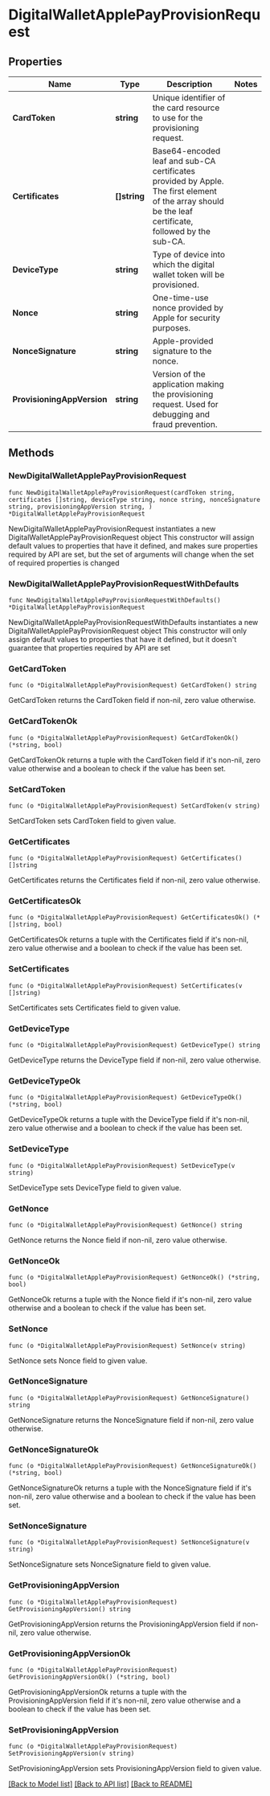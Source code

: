 # DigitalWalletApplePayProvisionRequest

## Properties

Name | Type | Description | Notes
------------ | ------------- | ------------- | -------------
**CardToken** | **string** | Unique identifier of the card resource to use for the provisioning request. | 
**Certificates** | **[]string** | Base64-encoded leaf and sub-CA certificates provided by Apple.  The first element of the array should be the leaf certificate, followed by the sub-CA. | 
**DeviceType** | **string** | Type of device into which the digital wallet token will be provisioned. | 
**Nonce** | **string** | One-time-use nonce provided by Apple for security purposes. | 
**NonceSignature** | **string** | Apple-provided signature to the nonce. | 
**ProvisioningAppVersion** | **string** | Version of the application making the provisioning request. Used for debugging and fraud prevention. | 

## Methods

### NewDigitalWalletApplePayProvisionRequest

`func NewDigitalWalletApplePayProvisionRequest(cardToken string, certificates []string, deviceType string, nonce string, nonceSignature string, provisioningAppVersion string, ) *DigitalWalletApplePayProvisionRequest`

NewDigitalWalletApplePayProvisionRequest instantiates a new DigitalWalletApplePayProvisionRequest object
This constructor will assign default values to properties that have it defined,
and makes sure properties required by API are set, but the set of arguments
will change when the set of required properties is changed

### NewDigitalWalletApplePayProvisionRequestWithDefaults

`func NewDigitalWalletApplePayProvisionRequestWithDefaults() *DigitalWalletApplePayProvisionRequest`

NewDigitalWalletApplePayProvisionRequestWithDefaults instantiates a new DigitalWalletApplePayProvisionRequest object
This constructor will only assign default values to properties that have it defined,
but it doesn't guarantee that properties required by API are set

### GetCardToken

`func (o *DigitalWalletApplePayProvisionRequest) GetCardToken() string`

GetCardToken returns the CardToken field if non-nil, zero value otherwise.

### GetCardTokenOk

`func (o *DigitalWalletApplePayProvisionRequest) GetCardTokenOk() (*string, bool)`

GetCardTokenOk returns a tuple with the CardToken field if it's non-nil, zero value otherwise
and a boolean to check if the value has been set.

### SetCardToken

`func (o *DigitalWalletApplePayProvisionRequest) SetCardToken(v string)`

SetCardToken sets CardToken field to given value.


### GetCertificates

`func (o *DigitalWalletApplePayProvisionRequest) GetCertificates() []string`

GetCertificates returns the Certificates field if non-nil, zero value otherwise.

### GetCertificatesOk

`func (o *DigitalWalletApplePayProvisionRequest) GetCertificatesOk() (*[]string, bool)`

GetCertificatesOk returns a tuple with the Certificates field if it's non-nil, zero value otherwise
and a boolean to check if the value has been set.

### SetCertificates

`func (o *DigitalWalletApplePayProvisionRequest) SetCertificates(v []string)`

SetCertificates sets Certificates field to given value.


### GetDeviceType

`func (o *DigitalWalletApplePayProvisionRequest) GetDeviceType() string`

GetDeviceType returns the DeviceType field if non-nil, zero value otherwise.

### GetDeviceTypeOk

`func (o *DigitalWalletApplePayProvisionRequest) GetDeviceTypeOk() (*string, bool)`

GetDeviceTypeOk returns a tuple with the DeviceType field if it's non-nil, zero value otherwise
and a boolean to check if the value has been set.

### SetDeviceType

`func (o *DigitalWalletApplePayProvisionRequest) SetDeviceType(v string)`

SetDeviceType sets DeviceType field to given value.


### GetNonce

`func (o *DigitalWalletApplePayProvisionRequest) GetNonce() string`

GetNonce returns the Nonce field if non-nil, zero value otherwise.

### GetNonceOk

`func (o *DigitalWalletApplePayProvisionRequest) GetNonceOk() (*string, bool)`

GetNonceOk returns a tuple with the Nonce field if it's non-nil, zero value otherwise
and a boolean to check if the value has been set.

### SetNonce

`func (o *DigitalWalletApplePayProvisionRequest) SetNonce(v string)`

SetNonce sets Nonce field to given value.


### GetNonceSignature

`func (o *DigitalWalletApplePayProvisionRequest) GetNonceSignature() string`

GetNonceSignature returns the NonceSignature field if non-nil, zero value otherwise.

### GetNonceSignatureOk

`func (o *DigitalWalletApplePayProvisionRequest) GetNonceSignatureOk() (*string, bool)`

GetNonceSignatureOk returns a tuple with the NonceSignature field if it's non-nil, zero value otherwise
and a boolean to check if the value has been set.

### SetNonceSignature

`func (o *DigitalWalletApplePayProvisionRequest) SetNonceSignature(v string)`

SetNonceSignature sets NonceSignature field to given value.


### GetProvisioningAppVersion

`func (o *DigitalWalletApplePayProvisionRequest) GetProvisioningAppVersion() string`

GetProvisioningAppVersion returns the ProvisioningAppVersion field if non-nil, zero value otherwise.

### GetProvisioningAppVersionOk

`func (o *DigitalWalletApplePayProvisionRequest) GetProvisioningAppVersionOk() (*string, bool)`

GetProvisioningAppVersionOk returns a tuple with the ProvisioningAppVersion field if it's non-nil, zero value otherwise
and a boolean to check if the value has been set.

### SetProvisioningAppVersion

`func (o *DigitalWalletApplePayProvisionRequest) SetProvisioningAppVersion(v string)`

SetProvisioningAppVersion sets ProvisioningAppVersion field to given value.



[[Back to Model list]](../README.md#documentation-for-models) [[Back to API list]](../README.md#documentation-for-api-endpoints) [[Back to README]](../README.md)


